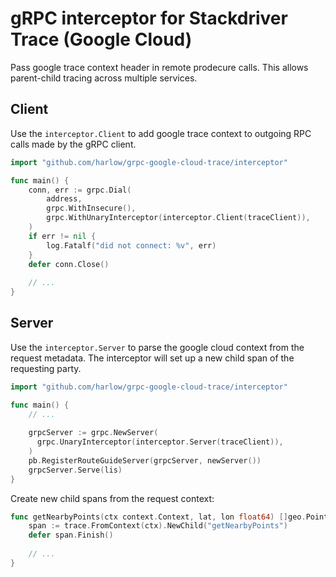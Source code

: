 # gRPC interceptor for Stackdriver Trace (Google Cloud) 

Pass google trace context header in remote prodecure calls. This allows parent-child tracing across multiple services.

## Client

Use the `interceptor.Client` to add google trace context to outgoing RPC calls
made by the gRPC client.

```go
import "github.com/harlow/grpc-google-cloud-trace/interceptor"

func main() {
	conn, err := grpc.Dial(
		address, 
		grpc.WithInsecure(),
		grpc.WithUnaryInterceptor(interceptor.Client(traceClient)),
	)
	if err != nil {
		log.Fatalf("did not connect: %v", err)
	}
	defer conn.Close()
	
	// ...
}
```

## Server

Use the `interceptor.Server` to parse the google cloud context from the request
metadata. The interceptor will set up a new child span of the requesting party.

```go
import "github.com/harlow/grpc-google-cloud-trace/interceptor"

func main() {
	// ...
	
	grpcServer := grpc.NewServer(
	  grpc.UnaryInterceptor(interceptor.Server(traceClient)),
  	)
 	pb.RegisterRouteGuideServer(grpcServer, newServer())
	grpcServer.Serve(lis)
}
```

Create new child spans from the request context:

```go
func getNearbyPoints(ctx context.Context, lat, lon float64) []geo.Point {
	span := trace.FromContext(ctx).NewChild("getNearbyPoints")
	defer span.Finish()
	
	// ...
}
```